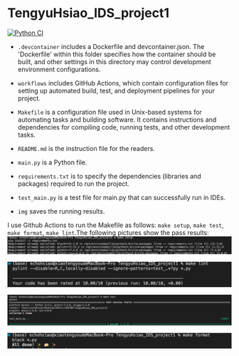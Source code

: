 # TengyuHsiao_IDS_project1
[![Python CI](https://github.com/EchoHsiao7/TengyuHsiao_IDS_project1/actions/workflows/cicd.yml/badge.svg)](https://github.com/EchoHsiao7/TengyuHsiao_IDS_project1/actions/workflows/cicd.yml)


- ``.devcontainer`` includes a Dockerfile and devcontainer.json.
                The 'Dockerfile' within this folder specifies how the container should be built, and other settings in this directory may control development environment configurations.

- ``workflows`` includes GitHub Actions, which contain configuration files for setting up automated build, test, and deployment pipelines for your project.

- ``Makefile`` is a configuration file used in Unix-based systems for automating tasks and building software. It contains instructions and dependencies for compiling code, running tests, and other development tasks.

- ``README.md`` is the instruction file for the readers.

- ``main.py`` is a Python file.

- ``requirements.txt`` is to specify the dependencies (libraries and packages) required to run the project.

- ``test_main.py`` is a test file for main.py that can successfully run in IDEs.

- ``img`` saves the running results.

I use Github Actions to run the Makefile as follows: `make setup`, `make test`, `make format`, `make lint`.The following pictures show the pass results:
![alt text](img/image.png)

![alt text](img/image-1.png)

![alt text](img/image-2.png)

![alt text](img/image-3.png)